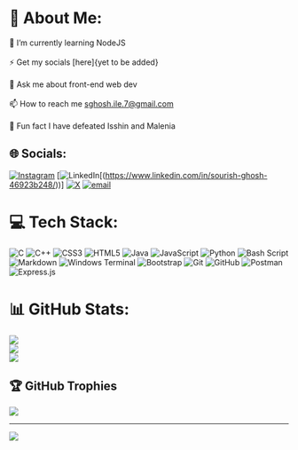 # 💫 About Me:
🌱 I’m currently learning NodeJS<br><br>⚡ Get my socials [here]{yet to be added}<br><br>💬 Ask me about front-end web dev<br><br>📫 How to reach me sghosh.ile.7@gmail.com<br><br>🎸 Fun fact I have defeated Isshin and Malenia


## 🌐 Socials:
[![Instagram](https://img.shields.io/badge/Instagram-%23E4405F.svg?logo=Instagram&logoColor=white)](https://instagram.com/s0urishg) [![LinkedIn](https://img.shields.io/badge/LinkedIn-%230077B5.svg?logo=linkedin&logoColor=white)[(https://www.linkedin.com/in/sourish-ghosh-46923b248/))] [![X](https://img.shields.io/badge/X-black.svg?logo=X&logoColor=white)](https://x.com/7sg56) [![email](https://img.shields.io/badge/Email-D14836?logo=gmail&logoColor=white)](mailto:sghosh.ile.7@gmail.com) 

# 💻 Tech Stack:
![C](https://img.shields.io/badge/c-%2300599C.svg?style=for-the-badge&logo=c&logoColor=white) ![C++](https://img.shields.io/badge/c++-%2300599C.svg?style=for-the-badge&logo=c%2B%2B&logoColor=white) ![CSS3](https://img.shields.io/badge/css3-%231572B6.svg?style=for-the-badge&logo=css3&logoColor=white) ![HTML5](https://img.shields.io/badge/html5-%23E34F26.svg?style=for-the-badge&logo=html5&logoColor=white) ![Java](https://img.shields.io/badge/java-%23ED8B00.svg?style=for-the-badge&logo=openjdk&logoColor=white) ![JavaScript](https://img.shields.io/badge/javascript-%23323330.svg?style=for-the-badge&logo=javascript&logoColor=%23F7DF1E) ![Python](https://img.shields.io/badge/python-3670A0?style=for-the-badge&logo=python&logoColor=ffdd54) ![Bash Script](https://img.shields.io/badge/bash_script-%23121011.svg?style=for-the-badge&logo=gnu-bash&logoColor=white) ![Markdown](https://img.shields.io/badge/markdown-%23000000.svg?style=for-the-badge&logo=markdown&logoColor=white) ![Windows Terminal](https://img.shields.io/badge/Windows%20Terminal-%234D4D4D.svg?style=for-the-badge&logo=windows-terminal&logoColor=white) ![Bootstrap](https://img.shields.io/badge/bootstrap-%238511FA.svg?style=for-the-badge&logo=bootstrap&logoColor=white) ![Git](https://img.shields.io/badge/git-%23F05033.svg?style=for-the-badge&logo=git&logoColor=white) ![GitHub](https://img.shields.io/badge/github-%23121011.svg?style=for-the-badge&logo=github&logoColor=white) ![Postman](https://img.shields.io/badge/Postman-FF6C37?style=for-the-badge&logo=postman&logoColor=white) ![Express.js](https://img.shields.io/badge/express.js-%23404d59.svg?style=for-the-badge&logo=express&logoColor=%2361DAFB)
# 📊 GitHub Stats:
![](https://github-readme-stats.vercel.app/api?username=7sg56&theme=catppuccin_mocha&hide_border=false&include_all_commits=true&count_private=true)<br/>
![](https://github-readme-streak-stats.herokuapp.com/?user=7sg56&theme=catppuccin_mocha&hide_border=false)<br/>
![](https://github-readme-stats.vercel.app/api/top-langs/?username=7sg56&theme=catppuccin_mocha&hide_border=false&include_all_commits=true&count_private=true&layout=compact)

## 🏆 GitHub Trophies
![](https://github-profile-trophy.vercel.app/?username=7sg56&theme=gruvbox&no-frame=true&no-bg=false&margin-w=4)

---
[![](https://visitcount.itsvg.in/api?id=7sg56&icon=0&color=5)](https://visitcount.itsvg.in)

<!-- Proudly created with GPRM ( https://gprm.itsvg.in ) -->
